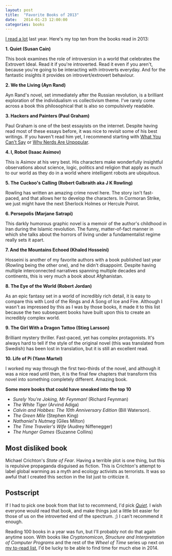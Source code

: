 ```yaml
---
layout: post
title:  "Favorite Books of 2013"
date:   2014-01-23 12:00:00
categories: books
---
```


[I read a lot](https://www.goodreads.com/review/list/1059476-nithin-bekal?read_at=2013&view=covers) last year. Here's my top ten from the books read in 2013:

**1. Quiet (Susan Cain)**

This book examines the role of introversion in a world that celebrates the Extrovert Ideal. Read it if you're introverted. Read it even if you aren't, because you're going to be interacting with introverts everyday. And for the fantastic insights it provides on introvert/extrovert behaviour.

**2. We the Living (Ayn Rand)**

Ayn Rand's novel, set immediately after the Russian revolution, is a brilliant exploration of the individualism vs collectivism theme. I've rarely come across a book this philosophical that is also so compulsively readable.

**3. Hackers and Painters (Paul Graham)**

Paul Graham is one of the best essayists on the internet. Despite having read most of these essays before, it was nice to revisit some of his best writings. If you haven't read him yet, I recommend starting with [What You Can't Say](http://paulgraham.com/say.html) or [Why Nerds Are Unpopular](http://paulgraham.com/nerds.html).

**4. I, Robot (Isaac Asimov)**

This is Asimov at his very best. His characters make wonderfully insightful observations about science, logic, politics and religion that apply as much to our world as they do in a world where intelligent robots are ubiquitous.

**5. The Cuckoo's Calling (Robert Galbraith aka J K Rowling)**

Rowling has written an amazing crime novel here. The story isn't fast-paced, and that allows her to develop the characters. In Cormoran Strike, we just might have the next Sherlock Holmes or Hercule Poirot.

**6. Persepolis (Marjane Satrapi)**

This darkly humorous graphic novel is a memoir of the author's childhood in Iran during the Islamic revolution. The funny, matter-of-fact manner in which she talks about the horrors of living under a fundamentalist regime really sets it apart.

**7. And the Mountains Echoed (Khaled Hosseini)**

Hosseini is another of my favorite authors with a book published last year (Rowling being the other one), and he didn't disappoint. Despite having multiple interconnected narratives spanning multiple decades and continents, this is very much a book about Afghanistan.

**8. The Eye of the World (Robert Jordan)**

As an epic fantasy set in a world of incredibly rich detail, it is easy to compare this with Lord of the Rings and A Song of Ice and Fire. Although I wasn't as impressed by this as I was by those books, it made it to this list because the two subsequent books have built upon this to create an incredibly complex world.

**9. The Girl With a Dragon Tattoo (Stieg Larsson)**

Brilliant mystery thriller. Fast-paced, yet has complex protagonists. It's always hard to tell if the style of the original novel (this was translated from Swedish) has been lost in translation, but it is still an excellent read.

**10. Life of Pi (Yann Martel)**

I worked my way through the first two-thirds of the novel, and although it was a nice read until then, it is the final few chapters that transform this novel into something completely different. Amazing book.

**Some more books that could have sneaked into the top 10**

* _Surely You're Joking, Mr Feynman!_ (Richard Feynman)
* _The White Tiger_ (Arvind Adiga)
* _Calvin and Hobbes: The 10th Anniversary Edition_ (Bill Waterson).
* _The Green Mile_ (Stephen King)
* _Nathaniel's Nutmeg_ (Giles Milton)
* _The Time Traveler's Wife_ (Audrey Niffenegger)
* _The Hunger Games_ (Suzanne Collins)

## Most disliked book

Michael Crichton's _State of Fear_. Having a terrible plot is one thing, but this is repulsive propaganda disguised as fiction. This is Crichton's attempt to label global warming as a myth and ecology activists as terrorists. It was so awful that I created this section in the list just to criticize it.

## Postscript

If I had to pick one book from that list to recommend, I'd pick [_Quiet_](http://www.amazon.in/Quiet-power-introverts-world-talking/dp/0141029196/). I wish everyone would read that book, and make things just a little bit easier for those of us on the introverted end of the spectrum. ;) I can't recommend it enough.

Reading 100 books in a year was fun, but I'll probably not do that again anytime soon. With books like _Cryptonomicon_, _Structure and Interpretation of Computer Programs_ and the rest of the _Wheel of Time_ series up next on [my to-read list](https://www.goodreads.com/review/list/1059476?shelf=tbr-2014), I'd be lucky to be able to find time for much else in 2014.
